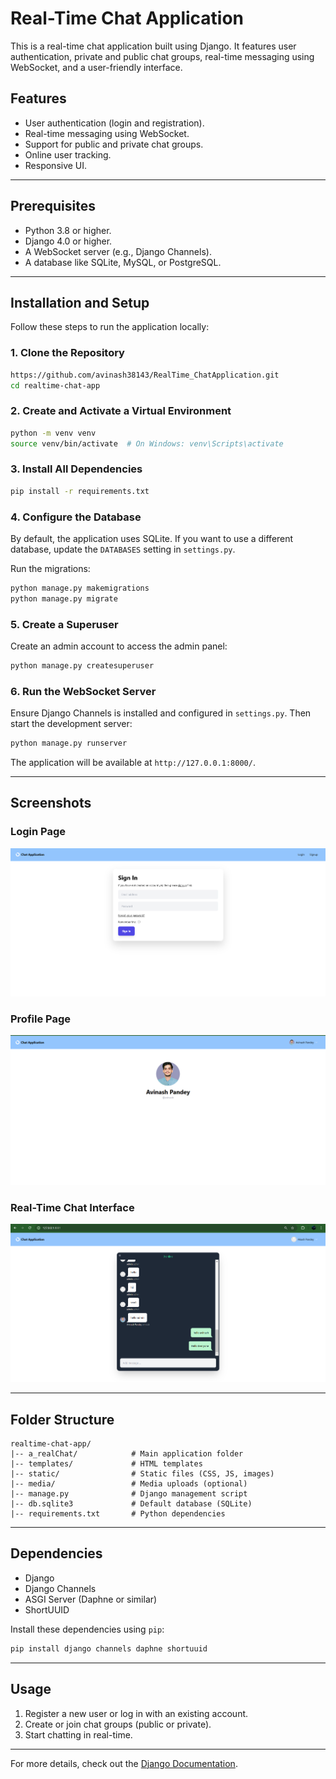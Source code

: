 # Real-Time Chat Application

This is a real-time chat application built using Django. It features user authentication, private and public chat groups, real-time messaging using WebSocket, and a user-friendly interface.

## Features

- User authentication (login and registration).
- Real-time messaging using WebSocket.
- Support for public and private chat groups.
- Online user tracking.
- Responsive UI.

---

## Prerequisites

- Python 3.8 or higher.
- Django 4.0 or higher.
- A WebSocket server (e.g., Django Channels).
- A database like SQLite, MySQL, or PostgreSQL.

---

## Installation and Setup

Follow these steps to run the application locally:

### 1. Clone the Repository

```bash
https://github.com/avinash38143/RealTime_ChatApplication.git
cd realtime-chat-app
```

### 2. Create and Activate a Virtual Environment

```bash
python -m venv venv
source venv/bin/activate  # On Windows: venv\Scripts\activate
```

### 3. Install All Dependencies

```bash
pip install -r requirements.txt
```

### 4. Configure the Database

By default, the application uses SQLite. If you want to use a different database, update the `DATABASES` setting in `settings.py`.

Run the migrations:

```bash
python manage.py makemigrations
python manage.py migrate
```

### 5. Create a Superuser

Create an admin account to access the admin panel:

```bash
python manage.py createsuperuser
```

### 6. Run the WebSocket Server

Ensure Django Channels is installed and configured in `settings.py`. Then start the development server:

```bash
python manage.py runserver
```

The application will be available at `http://127.0.0.1:8000/`.

---

## Screenshots

### Login Page
![Login Page](screenshots/login_page.png)

### Profile Page
![Chat Groups](screenshots/profile.png)

### Real-Time Chat Interface
![Chat Interface](screenshots/chat_interface.png)

---

## Folder Structure

```plaintext
realtime-chat-app/
|-- a_realChat/            # Main application folder
|-- templates/             # HTML templates
|-- static/                # Static files (CSS, JS, images)
|-- media/                 # Media uploads (optional)
|-- manage.py              # Django management script
|-- db.sqlite3             # Default database (SQLite)
|-- requirements.txt       # Python dependencies
```

---

## Dependencies

- Django
- Django Channels
- ASGI Server (Daphne or similar)
- ShortUUID

Install these dependencies using `pip`:

```bash
pip install django channels daphne shortuuid
```

---

## Usage

1. Register a new user or log in with an existing account.
2. Create or join chat groups (public or private).
3. Start chatting in real-time.

---

For more details, check out the [Django Documentation](https://docs.djangoproject.com/).


